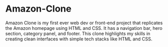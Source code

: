 # Amazon-Clone
Amazon Clone is my first ever web dev or front-end project that replicates the Amazon homepage using HTML and CSS. It has a navigation bar, hero section, category panel, and footer. This clone highlights my skills in creating clean interfaces with simple tech stacks like HTML and CSS.
